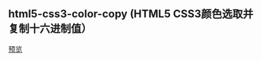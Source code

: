 ## html5-css3-color-copy (HTML5 CSS3颜色选取并复制十六进制值）

[预览](https://cl9000.gitee.io/web-code/web-css-html/html5-css3-color-copy/)
